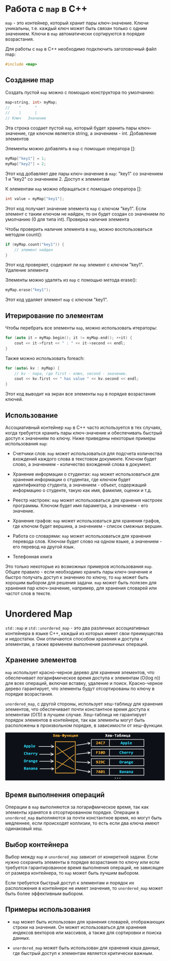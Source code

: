 # Работа с `map` в C++

`map` - это контейнер, который хранит пары ключ-значение. Ключи уникальны, т.е. каждый ключ может быть связан только с одним значением. Ключи в `map` автоматически сортируются в порядке возрастания.

Для работы с `map` в C++ необходимо подключить заголовочный файл map:

```cpp
#include <map>
```
## Создание map

Создать пустой `map` можно с помощью конструктора по умолчанию:

```cpp 
map<string, int> myMap;
//    ^      ^
//    |      |
// Ключ   Значение
```
Эта строка создает пустой `map`, который будет хранить пары ключ-значение, где ключом является string, а значением - int.
Добавление элементов

Элементы можно добавлять в `map` с помощью оператора []:

```cpp
myMap["key1"] = 1;
myMap["key2"] = 2;
```
Этот код добавляет две пары ключ-значение в `map`: "key1" со значением 1 и "key2" со значением 2.
Доступ к элементам

К элементам `map` можно обращаться с помощью оператора []:

```cpp
int value = myMap["key1"];
```
Этот код получает значение элемента `map` с ключом "key1". Если элемент с таким ключом не найден, то он будет создан со значением по умолчанию (0 для типа int).
Проверка наличия элемента

Чтобы проверить наличие элемента в `map`, можно воспользоваться методом count():

```cpp
if (myMap.count("key1")) {
    // элемент найден
}
```
Этот код проверяет, содержит ли `map` элемент с ключом "key1".
Удаление элемента

Элементы можно удалять из `map` с помощью метода erase():

```cpp
myMap.erase("key1");
```
Этот код удаляет элемент `map` с ключом "key1".

## Итерирование по элементам

Чтобы перебрать все элементы `map`, можно использовать итераторы:

```cpp
for (auto it = myMap.begin(); it != myMap.end(); ++it) {
    cout << it->first << " : " << it->second << endl;
}
```

Также можно использовать foreach:
```cpp
for (auto& kv : myMap) {
    // kv - пара, где first - ключ, second - значение.
    cout << kv.first << " has value " << kv.second << endl;
}
```

Этот код выводит на экран все элементы `map` в порядке возрастания ключей.
## Использование

Ассоциативный контейнер ``map`` в C++ часто используется в тех случаях, когда требуется хранить пары ключ-значение и обеспечивать быстрый доступ к значениям по ключу. Ниже приведены некоторые примеры использования `map`:

* Счетчики слов: `map` может использоваться для подсчета количества вхождений каждого слова в текстовом документе. Ключом будет слово, а значением - количество вхождений слова в документ.

* Хранение информации о студентах: `map` может использоваться для хранения информации о студентах, где ключом будет идентификатор студента, а значением - объект, содержащий информацию о студенте, такую как имя, фамилия, оценки и т.д.

* Реестр настроек: `map` может использоваться для хранения настроек программы. Ключом будет имя параметра, а значением - его значение.

* Хранение графов: `map` может использоваться для хранения графов, где ключом будет вершина, а значением - список смежных вершин.

* Работа со словарями: `map` может использоваться для хранения перевода слов. Ключом будет слово на одном языке, а значением - его перевод на другой язык.

* Телефонная книга


Это только некоторые из возможных примеров использования `map`. Общее правило - если необходимо хранить пары ключ-значение и быстро получать доступ к значению по ключу, то `map` может быть хорошим выбором для решения задачи. `map` может быть полезен для хранения пар ключ-значение, например, для хранения словарей или частот слов в тексте.

# Unordered Map

`std::map` и `std::unordered_map` - это два различных ассоциативных контейнера в языке C++, каждый из которых имеет свои преимущества и недостатки. Они отличаются способом хранения и доступа к элементам, а также временем выполнения различных операций.
## Хранение элементов

`map` использует красно-черное дерево для хранения элементов, что обеспечивает логарифмическое время доступа к элементам (O(log n)) для всех операций, включая вставку, удаление и поиск. Красно-черное дерево гарантирует, что элементы будут отсортированы по ключу в порядке возрастания.

`unordered_map`, с другой стороны, использует хеш-таблицу для хранения элементов, что обеспечивает почти константное время доступа к элементам (O(1)) в лучшем случае. Хеш-таблица не гарантирует порядок элементов в контейнере, так как элементы могут быть расположены в произвольном порядке, в зависимости от хеш-функции.

<img src="hash-table.png">

## Время выполнения операций

Операции в `map` выполняются за логарифмическое время, так как элементы хранятся в отсортированном порядке. Операции в `unordered_map` выполняются за почти константное время, но могут быть медленнее, если происходят коллизии, то есть если два ключа имеют одинаковый хеш.
## Выбор контейнера

Выбор между `map` и `unordered_map` зависит от конкретной задачи. Если нужно сохранить элементы в порядке возрастания по ключу или если требуется гарантированное время выполнения операций, не зависящее от размера контейнера, то `map` может быть лучшим выбором.

Если требуется быстрый доступ к элементам и порядок их расположения в контейнере не имеет значения, то `unordered_map` может быть более эффективным выбором.
## Примеры использования

* `map` может быть использован для хранения словарей, отображающих строки на значения. Он может использоваться для хранения индексов векторов или массивов, а также для сортировки и поиска данных.

* `unordered_map` может быть использован для хранения кэша данных, где быстрый доступ к элементам является критически важным. 
